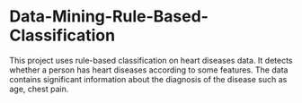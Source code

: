 # Data-Mining-Rule-Based-Classification
This project uses rule-based classification on heart diseases data. It detects whether a person has heart diseases according to some features. The data contains significant information about the diagnosis of the disease such as age, chest pain.
